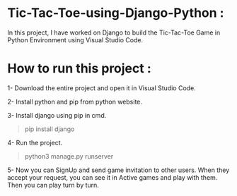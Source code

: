 # Tic-Tac-Toe-using-Django-Python :

In this project, I have worked on Django to build the Tic-Tac-Toe Game in Python Environment using Visual Studio Code.

# How to run this project :

1- Download the entire project and open it in Visual Studio Code.

2- Install python and pip from python website.

3- Install django using pip in cmd.
> pip install django

4- Run the project.
> python3 manage.py runserver

5- Now you can SignUp and send game invitation to other users. When they accept your request, you can see it in Active games and play with them. Then you can play turn by turn.
